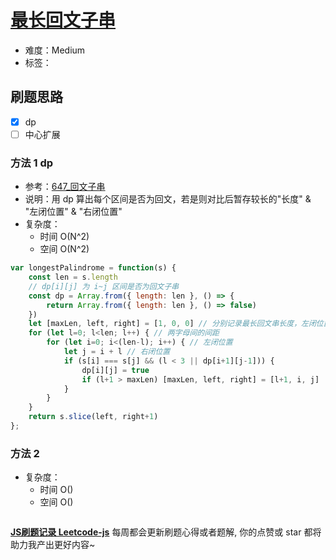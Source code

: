 # [最长回文子串](https://leetcode-cn.com/problems/longest-palindromic-substring/)

- 难度：Medium
- 标签：

## 刷题思路

- [x] dp
- [ ] 中心扩展

### 方法 1 dp

- 参考：[647_回文子串](./647_回文子串)
- 说明：用 dp 算出每个区间是否为回文，若是则对比后暂存较长的"长度" & "左闭位置" & "右闭位置"
- 复杂度：
    - 时间 O(N^2)
    - 空间 O(N^2)

``` js
var longestPalindrome = function(s) {
    const len = s.length
    // dp[i][j] 为 i~j 区间是否为回文子串
    const dp = Array.from({ length: len }, () => {
        return Array.from({ length: len }, () => false)
    })
    let [maxLen, left, right] = [1, 0, 0] // 分别记录最长回文串长度，左闭位置，右闭位置
    for (let l=0; l<len; l++) { // 两字母间的间距
        for (let i=0; i<(len-l); i++) { // 左闭位置
            let j = i + l // 右闭位置
            if (s[i] === s[j] && (l < 3 || dp[i+1][j-1])) {
                dp[i][j] = true
                if (l+1 > maxLen) [maxLen, left, right] = [l+1, i, j]
            }
        }
    }
    return s.slice(left, right+1)
};
```

### 方法 2

- 复杂度：
    - 时间 O()
    - 空间 O()

``` js

```

**[JS刷题记录 Leetcode-js](https://github.com/Nodreame/leetcode-js)** 每周都会更新刷题心得或者题解, 你的点赞或 star 都将助力我产出更好内容~
